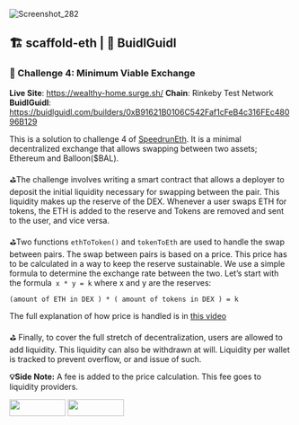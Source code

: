 ![Screenshot_282](https://user-images.githubusercontent.com/86206128/186507535-0328811b-9b5f-41f6-b1c9-e9ac480c8c12.png)

## 🏗 scaffold-eth | 🏰 BuidlGuidl
### 🚩 Challenge 4: Minimum Viable Exchange


**Live Site**: https://wealthy-home.surge.sh/
**Chain**: Rinkeby Test Network
**BuidlGuidl**: https://buidlguidl.com/builders/0xB91621B0106C542Faf1cFeB4c316FEc48096B129

This is a solution to challenge 4 of [SpeedrunEth](https://speedrunethereum.com/). It is a minimal decentralized exchange that allows swapping between two assets; Ethereum and Balloon($BAL).

⛳️The challenge involves writing a smart contract that allows a deployer to deposit the initial liquidity necessary for swapping between the pair. This liquidity makes up the reserve of the DEX. Whenever a user swaps ETH for tokens, the ETH is added to the reserve and Tokens are removed and sent to the user, and vice versa.

⛳️Two functions `ethToToken()` and `tokenToEth` are used to handle the swap between pairs. The swap between pairs is based on a price. This price has to be calculated in a way to keep the reserve sustainable. We use a simple formula to determine the exchange rate between the two. Let’s start with the formula` x * y = k` where x and y are the reserves:

`(amount of ETH in DEX ) * ( amount of tokens in DEX ) = k`

The full explanation of how price is handled is in [this video](https://youtu.be/IL7cRj5vzEU) 


⛳️ Finally, to cover the full stretch of decentralization, users are allowed to add liquidity. This liquidity can also be withdrawn at will. Liquidity per wallet is tracked to prevent overflow, or and issue of such.

**💡Side Note:** A fee is added to the price calculation. This fee goes to liquidity providers. 

<a href="https://twitter.com/Av3lous"><img src="https://user-images.githubusercontent.com/86206128/182034124-9de8fc5b-0f4a-48b6-9a37-c2e2a0c9f8e8.svg" width="100" height="30"></a> <a href="https://www.linkedin.com/in/avelous"><img src="https://user-images.githubusercontent.com/86206128/182034127-826b3d79-4904-41e0-8897-e418973be00c.svg" width="100" height="30"></a>